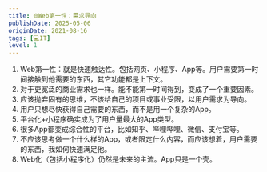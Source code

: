 ```yaml
---
title: 🌐Web第一性：需求导向
publishDate: 2025-05-06
originDate: 2021-08-16
tags: [💻IT]
level: 1
---
```


1. Web第一性：就是快速触达性。包括网页、小程序、App等。用户需要第一时间接触到他需要的东西，其它功能都是上下文。
2. 对于更宽泛的商业需求也一样。能不能第一时间得到，变成了一个重要因素。
3. 应该抛弃固有的思维，不该给自己的项目或事业受限，以用户需求为导向。
4. 用户只想尽快获得自己需要的东西，而不是用一个复杂的App。
5. 平台化+小程序确实成为了用户量最大的App类型。
6. 很多App都变成综合性的平台，比如知乎、哔哩哔哩、微信、支付宝等。
7. 不应该思考做一个什么样的App，或者限定什么内容，而应该想着，用户需要的东西，我如何快速满足他。
8. Web化（包括小程序化）仍然是未来的主流。App只是一个壳。
